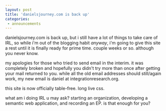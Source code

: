 ```yaml
---
layout: post
title: 'danielsjourney.com is back up'
categories:
 - announcements
---
```


danielsjourney.com is back up, but i still have a lot of things to take care of IRL, so while i'm out of the blogging habit <em>anyway</em>, i'm going to give this site a rest until it is finally ready for prime time. couple weeks or so. although you never know.

my apologies for those who tried to send email in the interim. it was completely broken and hopefully you didn't try more than once after getting your mail returned to you. while all the old email addresses should still/again work, my new email is daniel at integrationresearch.org.

this site is now officially table-free. <a class="dead">long live css</a>.
	
what am i doing IRL u may ask? starting <a class="dead">an organization</a>, developing a semantic web application, and recording an EP. is that enough for you?
